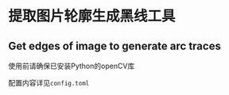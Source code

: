 # 提取图片轮廓生成黑线工具
## Get edges of image to generate arc traces

使用前请确保已安装Python的openCV库

配置内容详见`config.toml`

